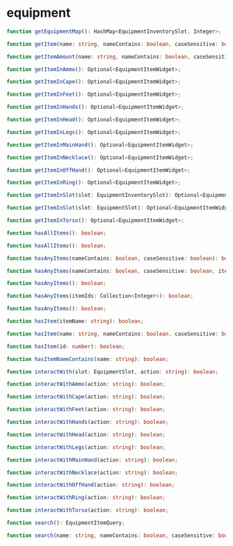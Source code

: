 # equipment

```typescript
function getEquipmentMap(): HashMap<EquipmentInventorySlot, Integer>;
```

```typescript
function getItem(name: string, nameContains: boolean, caseSensitive: boolean): Optional<EquipmentItemWidget>;
```

```typescript
function getItemAmount(name: string, nameContains: boolean, caseSensitive: boolean, stacked: boolean): number;
```

```typescript
function getItemInAmmo(): Optional<EquipmentItemWidget>;
```

```typescript
function getItemInCape(): Optional<EquipmentItemWidget>;
```

```typescript
function getItemInFeet(): Optional<EquipmentItemWidget>;
```

```typescript
function getItemInHands(): Optional<EquipmentItemWidget>;
```

```typescript
function getItemInHead(): Optional<EquipmentItemWidget>;
```

```typescript
function getItemInLegs(): Optional<EquipmentItemWidget>;
```

```typescript
function getItemInMainHand(): Optional<EquipmentItemWidget>;
```

```typescript
function getItemInNecklace(): Optional<EquipmentItemWidget>;
```

```typescript
function getItemInOffHand(): Optional<EquipmentItemWidget>;
```

```typescript
function getItemInRing(): Optional<EquipmentItemWidget>;
```

```typescript
function getItemInSlot(slot: EquipmentInventorySlot): Optional<EquipmentItemWidget>;
```

```typescript
function getItemInSlot(slot: EquipmentSlot): Optional<EquipmentItemWidget>;
```

```typescript
function getItemInTorso(): Optional<EquipmentItemWidget>;
```

```typescript
function hasAllItems(): boolean;
```

```typescript
function hasAllItems(): boolean;
```

```typescript
function hasAnyItems(nameContains: boolean, caseSensitive: boolean): boolean;
```

```typescript
function hasAnyItems(nameContains: boolean, caseSensitive: boolean, itemNames: Collection<String>): boolean;
```

```typescript
function hasAnyItems(): boolean;
```

```typescript
function hasAnyItems(itemIds: Collection<Integer>): boolean;
```

```typescript
function hasAnyItems(): boolean;
```

```typescript
function hasItem(itemName: string): boolean;
```

```typescript
function hasItem(name: string, nameContains: boolean, caseSensitive: boolean): boolean;
```

```typescript
function hasItem(id: number): boolean;
```

```typescript
function hasItemNameContains(name: string): boolean;
```

```typescript
function interactWith(slot: EquipmentSlot, action: string): boolean;
```

```typescript
function interactWithAmmo(action: string): boolean;
```

```typescript
function interactWithCape(action: string): boolean;
```

```typescript
function interactWithFeet(action: string): boolean;
```

```typescript
function interactWithHands(action: string): boolean;
```

```typescript
function interactWithHead(action: string): boolean;
```

```typescript
function interactWithLegs(action: string): boolean;
```

```typescript
function interactWithMainHand(action: string): boolean;
```

```typescript
function interactWithNecklace(action: string): boolean;
```

```typescript
function interactWithOffHand(action: string): boolean;
```

```typescript
function interactWithRing(action: string): boolean;
```

```typescript
function interactWithTorso(action: string): boolean;
```

```typescript
function search(): EquipmentItemQuery;
```

```typescript
function search(name: string, nameContains: boolean, caseSensitive: boolean): EquipmentItemQuery;
```


